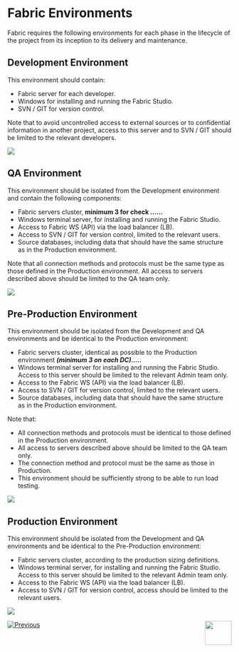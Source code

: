# Fabric Environments

Fabric requires the following environments for each phase in the lifecycle of the project from its inception to its delivery and maintenance. 

## Development Environment
This environment should contain:
- Fabric server for each developer.
- Windows for installing and running the Fabric Studio.
- SVN / GIT for version control.

Note that to avoid uncontrolled access to external sources or to confidential information in another project, access to this server and to SVN / GIT should be limited to the relevant developers.

<img src="/articles/99_fabric_infras/devops/images/01_devop-devEnv.png">

## QA Environment

This environment should be isolated from the Development environment and contain the following components:

- Fabric servers cluster, **minimum 3 for check ......**
- Windows terminal server, for installing and running the Fabric Studio.
- Access to Fabric WS (API) via the load balancer (LB).
- Access to SVN / GIT for version control, limited to the relevant users. 
- Source databases, including data that should have the same structure as in the Production environment.

Note that all connection methods and protocols must be the same type as those defined in the Production environment. 
All access to servers described above should be limited to the QA team only.

<img src="/articles/99_fabric_infras/devops/images/02_devop-QAEnv.png">

## Pre-Production Environment
This environment should be isolated from the Development and QA environments and be identical to the Production environment:

- Fabric servers cluster, identical as possible to the Production environment ***(minimum 3 on each DC).....***
- Windows terminal server for installing and running the Fabric Studio. Access to this server should be limited to the relevant Admin team only.
- Access to the Fabric WS (API) via the load balancer (LB).
- Access to SVN / GIT for version control, limited to the relevant users.
- Source databases, including data that should have the same structure as in the Production environment.

Note that:
- All connection methods and protocols must be identical to those defined in the Production environment. 
- All access to servers described above should be limited to the QA team only.
- The connection method and protocol must be the same as those in Production. 
- This environment should be sufficiently strong to be able to run load testing. 

<img src="/articles/99_fabric_infras/devops/images/03_devop-preProdEnv.png">

## Production Environment
This environment should be isolated from the Development and QA environments and be identical to the Pre-Production environment:

- Fabric servers cluster, according to the production sizing definitions.
- Windows terminal server, for installing and running the Fabric Studio. Access to this server should be limited to the relevant Admin team only.
- Access to the Fabric WS (API) via the load balancer (LB).
- Access to SVN / GIT for version control, access should be limited to the relevant users.

<img src="/articles/99_fabric_infras/devops/images/04_devop-prodEnv.png">



[![Previous](/articles/images/Previous.png)](/articles/99_fabric_infras/devops/01_fabric_security_overview.md)[<img align="right" width="60" height="54" src="/articles/images/Next.png">](/articles/99_fabric_infras/devops/03_fabric_api_and_ui_hardening.md)
